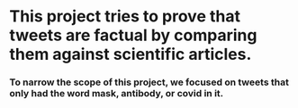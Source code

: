 # This project tries to prove that tweets are factual by comparing them against scientific articles.
### To narrow the scope of this project, we focused on tweets that only had the word mask, antibody, or covid in it.
